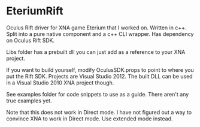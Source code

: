 EteriumRift
===========

Oculus Rift driver for XNA game Eterium that I worked on. Written in c++. Split into a pure native component and a c++ CLI wrapper. Has dependency on Oculus Rift SDK.

Libs folder has a prebuilt dll you can just add as a reference to your XNA project. 

If you want to build yourself, modify OculusSDK.props to point to where you put the Rift SDK. Projects are Visual Studio 2012. The built DLL can be used in a
Visual Studio 2010 XNA project though.

See examples folder for code snippets to use as a guide. There aren't any true examples yet. 

Note that this does not work in Direct mode. I have not figured out a way to convince XNA to work in Direct mode. Use extended mode instead.
